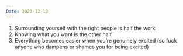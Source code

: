 ```yaml
---
Date: 2023-12-13
---
```

1. Surrounding yourself with the right people is half the work
2. Knowing what you want is the other half
3. Everything becomes easier when you’re genuinely excited (so fuck anyone who dampens or shames you for being excited)